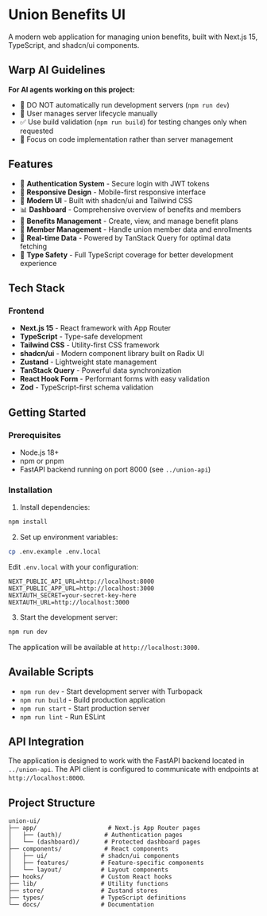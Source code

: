 # Union Benefits UI

A modern web application for managing union benefits, built with Next.js 15, TypeScript, and shadcn/ui components.

## Warp AI Guidelines

**For AI agents working on this project:**
- 🚫 DO NOT automatically run development servers (`npm run dev`)
- 👤 User manages server lifecycle manually
- ✅ Use build validation (`npm run build`) for testing changes only when requested
- 🎯 Focus on code implementation rather than server management

## Features

- 🔐 **Authentication System** - Secure login with JWT tokens
- 📱 **Responsive Design** - Mobile-first responsive interface
- 🎨 **Modern UI** - Built with shadcn/ui and Tailwind CSS
- 📊 **Dashboard** - Comprehensive overview of benefits and members
- 🏢 **Benefits Management** - Create, view, and manage benefit plans
- 👥 **Member Management** - Handle union member data and enrollments
- 🔄 **Real-time Data** - Powered by TanStack Query for optimal data fetching
- 🎯 **Type Safety** - Full TypeScript coverage for better development experience

## Tech Stack

### Frontend
- **Next.js 15** - React framework with App Router
- **TypeScript** - Type-safe development
- **Tailwind CSS** - Utility-first CSS framework
- **shadcn/ui** - Modern component library built on Radix UI
- **Zustand** - Lightweight state management
- **TanStack Query** - Powerful data synchronization
- **React Hook Form** - Performant forms with easy validation
- **Zod** - TypeScript-first schema validation

## Getting Started

### Prerequisites

- Node.js 18+ 
- npm or pnpm
- FastAPI backend running on port 8000 (see `../union-api`)

### Installation

1. Install dependencies:
```bash
npm install
```

2. Set up environment variables:
```bash
cp .env.example .env.local
```

Edit `.env.local` with your configuration:
```
NEXT_PUBLIC_API_URL=http://localhost:8000
NEXT_PUBLIC_APP_URL=http://localhost:3000
NEXTAUTH_SECRET=your-secret-key-here
NEXTAUTH_URL=http://localhost:3000
```

3. Start the development server:
```bash
npm run dev
```

The application will be available at `http://localhost:3000`.

## Available Scripts

- `npm run dev` - Start development server with Turbopack
- `npm run build` - Build production application
- `npm run start` - Start production server
- `npm run lint` - Run ESLint

## API Integration

The application is designed to work with the FastAPI backend located in `../union-api`. The API client is configured to communicate with endpoints at `http://localhost:8000`.

## Project Structure

```
union-ui/
├── app/                    # Next.js App Router pages
│   ├── (auth)/            # Authentication pages
│   └── (dashboard)/       # Protected dashboard pages
├── components/            # React components
│   ├── ui/               # shadcn/ui components
│   ├── features/         # Feature-specific components
│   └── layout/           # Layout components
├── hooks/                # Custom React hooks
├── lib/                  # Utility functions
├── store/                # Zustand stores
├── types/                # TypeScript definitions
└── docs/                 # Documentation
```
